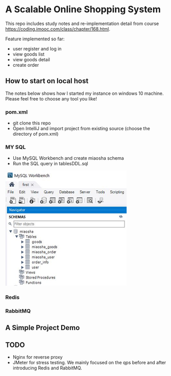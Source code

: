 # A Scalable Online Shopping System

This repo includes study notes and re-implementation detail from course https://coding.imooc.com/class/chapter/168.html.

Feature implemented so far:
* user register and log in
* view goods list
* view goods detail
* create order

## How to start on local host 
The notes below shows how I started my instance on windows 10 machine. Please feel free to choose any tool you like!
### pom.xml
* git clone this repo
* Open IntelliJ and import project from existing source (choose the directory of pom.xml)
### MY SQL
* Use MySQL Workbench and create miaosha schema
* Run the SQL query in tablesDDL.sql

![alt text](https://github.com/yingliu019/ScalableOnlineShopping/blob/master/src/main/resources/static/img/mysqlworkbench.JPG)
### Redis
### RabbitMQ

## A Simple Project Demo 


## TODO
* Nginx for reverse proxy
* JMeter for stress testing. We mainly focused on the qps before and after introducing Redis and RabbitMQ.

